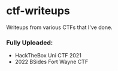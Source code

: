 # ctf-writeups
Writeups from various CTFs that I've done.

### Fully Uploaded:
- HackTheBox Uni CTF 2021
- 2022 BSides Fort Wayne CTF
